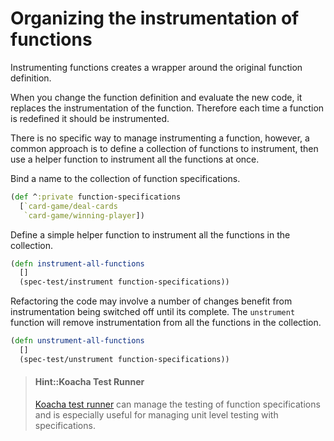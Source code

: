 # Organizing the instrumentation of functions
Instrumenting functions creates a wrapper around the original function definition.

When you change the function definition and evaluate the new code, it replaces the instrumentation of the function.  Therefore each time a function is redefined it should be instrumented.

There is no specific way to manage instrumenting a function, however, a common approach is to define a collection of functions to instrument, then use a helper function to instrument all the functions at once.

Bind a name to the collection of function specifications.

```clojure
(def ^:private function-specifications
  [`card-game/deal-cards
   `card-game/winning-player])
```

Define a simple helper function to instrument all the functions in the collection.

```clojure
(defn instrument-all-functions
  []
  (spec-test/instrument function-specifications))
```

Refactoring the code may involve a number of changes benefit from instrumentation being switched off until its complete.  The `unstrument` function will remove instrumentation from all the functions in the collection.

```clojure
(defn unstrument-all-functions
  []
  (spec-test/unstrument function-specifications))
```

> #### Hint::Koacha Test Runner
> [Koacha test runner](https://cljdoc.org/d/lambdaisland/kaocha/1.0.632/doc/1-introduction) can manage the testing of function specifications and is especially useful for managing unit level testing with specifications.
